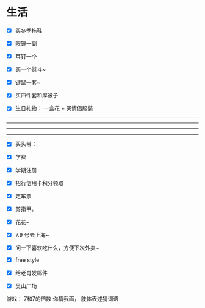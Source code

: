 # 生活

- [x] 买冬季拖鞋

- [x] 眼镜一副
- [x] 耳钉一个
- [x] 买一个熨斗~
- [x] 键鼠一套~
- [x] 买四件套和厚被子
- [x] 生日礼物：  一盒花 + 买情侣服装


---
---
---
---
- [x] 买头带：
- [x] 学费
- [x] 学期注册
- [x] 招行信用卡积分领取
- [x] 定车票

- [x] 剪指甲。

- [x] 花花~

- [x] 7.9 号去上海~

- [x] 问一下喜欢吃什么，方便下次外卖~

- [x] free style

- [x] 给老肖发邮件

- [x] 吴山广场

游戏：
7和7的倍数
你猜我画，
肢体表述猜词语









